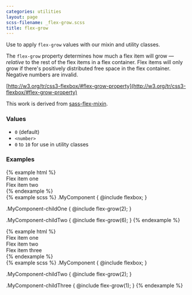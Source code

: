 ```yaml
---
categories: utilities
layout: page
scss-filename: _flex-grow.scss
title: flex-grow
---
```

Use to apply `flex-grow` values with our mixin and utility classes.

The `flex-grow` property determines how much a flex item will grow — _relative_ to the rest of the flex items in a flex container. Flex items will only grow if there's positively distributed free space in the flex container. Negative numbers are invalid.

[http://w3.org/tr/css3-flexbox/#flex-grow-property](http://w3.org/tr/css3-flexbox/#flex-grow-property)

This work is derived from [sass-flex-mixin](https://github.com/mastastealth/sass-flex-mixin).

### Values
* `0` (default)
* `<number>`
* `0` to `10` for use in utility classes

### Examples
<div class="DocsExample DocsExample--grouped DocsExample--labelUtilityClasses">
{% example html %}
<div class="u-flexbox">
  <div class="u-background-color--gray-15 u-flex-grow--2">Flex item one</div>
  <div class="u-background-color--gray-13 u-flex-grow--6">Flex item two</div>
</div>
{% endexample %}
</div>

<div class="DocsExample DocsExample--labelMixins DocsExample--renderHidden">
{% example scss %}
.MyComponent {
  @include flexbox;
}

.MyComponent-childOne {
  @include flex-grow(2);
}

.MyComponent-childTwo {
  @include flex-grow(6);
}
{% endexample %}
</div>


<div class="DocsExample DocsExample--grouped DocsExample--labelUtilityClasses">
{% example html %}
<div class="u-flexbox">
  <div class="u-background-color--gray-15">Flex item one</div>
  <div class="u-background-color--gray-13 u-flex-grow--2">Flex item two</div>
  <div class="u-background-color--gray-12 u-flex-grow--1">Flex item three</div>
</div>
{% endexample %}
</div>

<div class="DocsExample DocsExample--labelMixins DocsExample--renderHidden">
{% example scss %}
.MyComponent {
  @include flexbox;
}

.MyComponent-childTwo {
  @include flex-grow(2);
}

.MyComponent-childThree {
  @include flex-grow(1);
}
{% endexample %}
</div>
